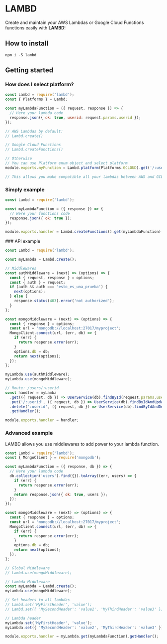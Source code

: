 # LAMBD
Create and maintain your AWS Lambdas or Google Cloud Functions functions easily with **LAMBD**!

## How to install
```npm i -S lambd```

## Getting started

### How does I select platform?

```javascript
const Lambd = require('lambd');
const { Platforms } = Lambd;

const myLambdaFunction = ({ request, response }) => {
  // Here your lambda code
  response.json({ ok: true, userid: request.params.userid });
});

// AWS Lambdas by default:
// Lambd.create()

// Google Cloud Functions
// Lambd.createFunctions()

// Otherwise
// You can use Platform enum object and select platform
module.exports.myFunction = Lambd.platform(Platforms.GCLOUD).get('/:userid', myLambdaFunction).getHandler();

// This allows you make compatible all your lambdas between AWS and GCLOUD Functions platforms only you must change platform on code.

```

### Simply example
```javascript
const Lambd = require('lambd');

const myLambdaFunction = ({ response }) => {
  // Here your functions code
  response.json({ ok: true });
});

module.exports.handler = Lambd.createFunctions().get(myLambdaFunction).getHandler();

```

### API example
```javascript
const Lambd = require('lambd');

const myLambda = Lambd.create();

// Middlewares
const authMiddleware = (next) => (options) => {
  const { request, response } = options;
  const { auth } = request;
  if (auth && auth === 'esto_es_una_prueba') {
    next(options);
  } else {
    response.status(403).error('not authorized');
  }
};

const mongoMiddleware = (next) => (options) => {
  const { response } = options;
  const url = 'mongodb://localhost:27017/myproject';
  MongoClient.connect(url, (err, db) => {
    if (err) {
      return response.error(err);
    }
    options.db = db;
    return next(options);
  });
};

myLambda.use(authMiddleware);
myLambda.use(mongoMiddleware);

// Route: /users/:userid
const handler = myLamba
  .get(({ request, db }) => UserService(db).findById(request.params.userid))
  .put('/:userid', ({ request, db }) => UserService(db).findByIdAndUpdate(request.params.userid, request.body))
  .delete(':userid', ({ request, db }) => UserService(db).findByIdAndDelete(request.params.userid))
  .getHandler();

module.exports.handler = handler;

```


### Advanced example
LAMBD allows you use middlewares to add power to your lambda function.

```javascript
const Lambd = require('lambd');
const { MongoClient } = require('mongodb');

const myLambdaFunction = ({ response, db }) => {
  // Here your lambda code
  db.collection('users').find({}).toArray((err, users) => {
    if (err) {
      return response.error(err);
    }
    return response.json({ ok: true, users });
  });
});

const mongoMiddleware = (next) => (options) => {
  const { response } = options;
  const url = 'mongodb://localhost:27017/myproject';
  MongoClient.connect(url, (err, db) => {
    if (err) {
      return response.error(err);
    }
    options.db = db;
    return next(options);
  });
};

// Global Middleware
// Lambd.use(mongoMiddleware);

// Lambda Middleware
const myLambda = Lambd.create();
myLambda.use(mongoMiddleware);

// Set headers to all lambdas
// Lambd.set('MyFirstHeader', 'value');
// Lambd.set({ 'MySecondHeader': 'value2', 'MyThirdHeader': 'value3' });

// Lambda header
myLambda.set('MyFirstHeader', 'value');
myLambda.set({ 'MySecondHeader': 'value2', 'MyThirdHeader': 'value3' });

module.exports.handler = myLambda.get(myLambdaFunction).getHandler();
```
